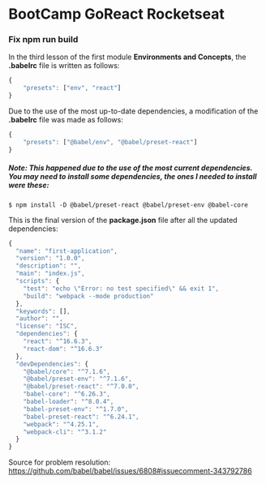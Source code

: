 # BootCamp GoReact Rocketseat

### Fix npm run build

In the third lesson of the first module **Environments and Concepts**, the **.babelrc** file is written as follows:

```javascript
{
    "presets": ["env", "react"]
}
```

Due to the use of the most up-to-date dependencies, a modification of the **.babelrc** file was made as follows:

```javascript
{
    "presets": ["@babel/env", "@babel/preset-react"]
}
```

##### Note: This happened due to the use of the most current dependencies. You may need to install some dependencies, the ones I needed to install were these:

`$ npm install -D @babel/preset-react @babel/preset-env @babel-core`

This is the final version of the **package.json** file after all the updated dependencies:

```javascript
{
  "name": "first-application",
  "version": "1.0.0",
  "description": "",
  "main": "index.js",
  "scripts": {
    "test": "echo \"Error: no test specified\" && exit 1",
    "build": "webpack --mode production"
  },
  "keywords": [],
  "author": "",
  "license": "ISC",
  "dependencies": {
    "react": "^16.6.3",
    "react-dom": "^16.6.3"
  },
  "devDependencies": {
    "@babel/core": "^7.1.6",
    "@babel/preset-env": "^7.1.6",
    "@babel/preset-react": "^7.0.0",
    "babel-core": "^6.26.3",
    "babel-loader": "^8.0.4",
    "babel-preset-env": "^1.7.0",
    "babel-preset-react": "^6.24.1",
    "webpack": "^4.25.1",
    "webpack-cli": "^3.1.2"
  }
}
```
Source for problem resolution: https://github.com/babel/babel/issues/6808#issuecomment-343792786

